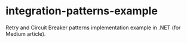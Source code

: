 # integration-patterns-example
Retry and Circuit Breaker patterns implementation example in .NET (for Medium article).
